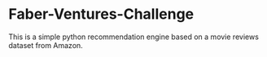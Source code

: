 # Faber-Ventures-Challenge

This is a simple python recommendation engine based on a movie reviews dataset from Amazon. 
